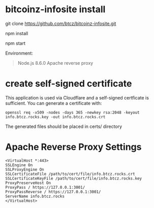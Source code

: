 # bitcoinz-infosite install

git clone https://github.com/btcz/bitcoinz-infosite.git

npm install

npm start

Environment:

> Node.js 8.6.0
> Apache reverse proxy

# create self-signed certificate 

This application is used via Cloudflare and a self-signed certficate is sufficient.  You can generate a certificate with:

`openssl req -x509 -nodes -days 365 -newkey rsa:2048 -keyout info.btcz.rocks.key -out info.btcz.rocks.crt`

The generated files should be placed in certs/ directory


# Apache Reverse Proxy Settings

```
<VirtualHost *:443>
SSLEngine On
SSLProxyEngine On
SSLCertificateFile /path/to/cert/file/info.btcz.rocks.crt
SSLCertificateKeyFile /path/to/cert/file/info.btcz.rocks.key
ProxyPreserveHost On
ProxyPass / https://127.0.0.1:3001/
ProxyPassReverse / https://127.0.0.1:3001/
ServerName info.btcz.rocks
</VirtualHost>
```
